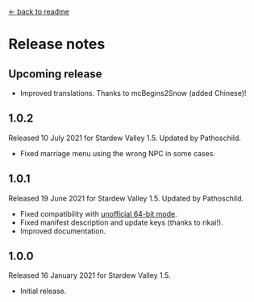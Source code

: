 ﻿﻿[← back to readme](README.md)

# Release notes
## Upcoming release
* Improved translations. Thanks to mcBegins2Snow (added Chinese)!

## 1.0.2
Released 10 July 2021 for Stardew Valley 1.5. Updated by Pathoschild.

* Fixed marriage menu using the wrong NPC in some cases.

## 1.0.1
Released 19 June 2021 for Stardew Valley 1.5. Updated by Pathoschild.

* Fixed compatibility with [unofficial 64-bit mode](https://stardewvalleywiki.com/Modding:Migrate_to_64-bit_on_Windows).
* Fixed manifest description and update keys (thanks to rikai!).
* Improved documentation.

## 1.0.0
Released 16 January 2021 for Stardew Valley 1.5.

* Initial release.
